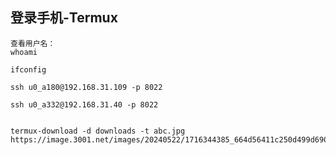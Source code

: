 
## 登录手机-Termux

```shell
查看用户名：
whoami
```

```shell
ifconfig
```

```shell
ssh u0_a180@192.168.31.109 -p 8022

ssh u0_a332@192.168.31.40 -p 8022
```

```shell

termux-download -d downloads -t abc.jpg https://image.3001.net/images/20240522/1716344385_664d56411c250d499d690.jpg
```

